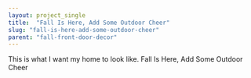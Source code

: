 ```yaml
---
layout: project_single
title:  "Fall Is Here, Add Some Outdoor Cheer"
slug: "fall-is-here-add-some-outdoor-cheer"
parent: "fall-front-door-decor"
---
```

This is what I want my home to look like. Fall Is Here, Add Some Outdoor Cheer